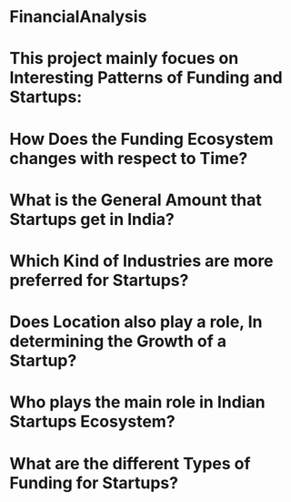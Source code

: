# FinancialAnalysis

# This project mainly focues on Interesting Patterns of Funding and Startups:

# How Does the Funding Ecosystem changes with respect to Time?
# What is the General Amount that Startups get in India?
# Which Kind of Industries are more preferred for Startups?
# Does Location also play a role, In determining the Growth of a Startup?
# Who plays the main role in Indian Startups Ecosystem?
# What are the different Types of Funding for Startups?
